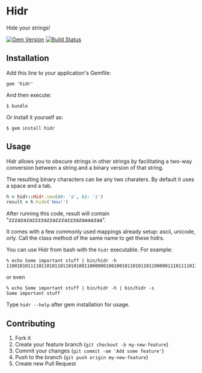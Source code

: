 # Hidr

Hide your strings!

[![Gem Version](https://badge.fury.io/rb/hidr.png)](http://badge.fury.io/rb/hidr)
[![Build Status](https://travis-ci.org/atongen/hidr.png)](https://travis-ci.org/atongen/hidr)

## Installation

Add this line to your application's Gemfile:

    gem 'hidr'

And then execute:

    $ bundle

Or install it yourself as:

    $ gem install hidr

## Usage

Hidr allows you to obscure strings in other strings by facilitating a two-way conversion
between a string and a binary version of that string.

The resulting binary characters can be any two charaters. By default it uses a space and a tab.

```ruby
h = hidr::Hidr.new(b0: 'a', b1: 'z')
result = h.hide('Wow!')
```

After running this code, result will contain "zzzazazazzzzazzazzzazzzazaaaazaa".

It comes with a few commonly used mappings already setup: ascii, unicode, orly.
Call the class method of the same name to get these hidrs.

You can use Hidr from bash with the `hidr` executable. For example:

```
% echo Some important stuff | bin/hidr -h
110010101111011010110110101001100000010010010110101101100000111011110110010011100010111010000110011101100010111000000100110011100010111010101110011001100110011001010000
```

or even

```
% echo Some important stuff | bin/hidr -h | bin/hidr -s
Some important stuff
```

Type `hidr --help` after gem installation for usage.

## Contributing

1. Fork it
2. Create your feature branch (`git checkout -b my-new-feature`)
3. Commit your changes (`git commit -am 'Add some feature'`)
4. Push to the branch (`git push origin my-new-feature`)
5. Create new Pull Request
